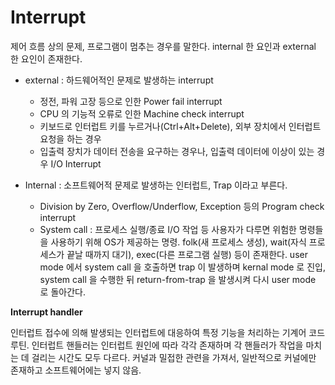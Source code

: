 # Interrupt

제어 흐름 상의 문제, 프로그램이 멈추는 경우를 말한다. internal 한 요인과 external 한 요인이 존재한다.

+ external : 하드웨어적인 문제로 발생하는 interrupt
  + 정전, 파워 고장 등으로 인한 Power fail interrupt
  + CPU 의 기능적 오류로 인한 Machine check interrupt
  + 키보드로 인터럽트 키를 누르거나(Ctrl+Alt+Delete), 외부 장치에서 인터럽트 요청을 하는 경우
  + 입출력 장치가 데이터 전송을 요구하는 경우나, 입출력 데이터에 이상이 있는 경우 I/O Interrupt



+ Internal : 소프트웨어적 문제로 발생하는 인터럽트, Trap 이라고 부른다.
  + Division by Zero, Overflow/Underflow, Exception 등의 Program check interrupt
  + System call : 프로세스 실행/종료 I/O 작업 등 사용자가 다루면 위험한 명령들을 사용하기 위해 OS가 제공하는 명령. folk(새 프로세스 생성), wait(자식 프로세스가 끝날 때까지 대기), exec(다른 프로그램 실행) 등이 존재한다. user mode 에서 system call 을 호출하면 trap 이 발생하며 kernal mode 로 진입, system call 을 수행한 뒤 return-from-trap 을 발생시켜 다시 user mode 로 돌아간다.



**Interrupt handler**

인터럽트 접수에 의해 발생되는 인터럽트에 대응하여 특정 기능을 처리하는 기계어 코드 루틴. 인터럽트 핸들러는 인터럽트 원인에 따라 각각 존재하며 각 핸들러가 작업을 마치는 데 걸리는 시간도 모두 다르다. 커널과 밀접한 관련을 가져서, 일반적으로 커널에만 존재하고 소프트웨어에는 넣지 않음.

